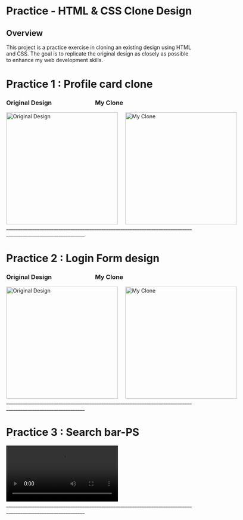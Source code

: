# Practice - HTML & CSS Clone Design
## Overview
This project is a practice exercise in cloning an existing design using HTML and CSS. The goal is to replicate the original design as closely as possible to enhance my web development skills.


# Practice 1 : Profile card clone
### Original Design &nbsp;&nbsp;&nbsp;&nbsp;&nbsp;&nbsp;&nbsp;&nbsp;&nbsp;&nbsp;&nbsp;&nbsp;&nbsp;&nbsp;&nbsp;&nbsp;&nbsp;&nbsp;&nbsp;&nbsp;&nbsp;&nbsp;&nbsp;&nbsp;&nbsp;&nbsp;&nbsp;&nbsp;&nbsp;My Clone
<div style="display: flex; flex-direction: row; gap: 20px;">
  <img src="https://github.com/Elaraby218/HTML-CSS-Practices/assets/152742814/b62d7559-2d38-4458-b742-6d6107217e1e" alt="Original Design" width="300" height="300">
  <img src="https://github.com/Elaraby218/HTML-CSS-Practices/assets/152742814/c75650ad-c49b-499e-ba85-e92605c2c102" alt="My Clone" width="300" height="300">
</div>
_______________________________________________________________________________________________________________

# Practice 2 : Login Form design
### Original Design &nbsp;&nbsp;&nbsp;&nbsp;&nbsp;&nbsp;&nbsp;&nbsp;&nbsp;&nbsp;&nbsp;&nbsp;&nbsp;&nbsp;&nbsp;&nbsp;&nbsp;&nbsp;&nbsp;&nbsp;&nbsp;&nbsp;&nbsp;&nbsp;&nbsp;&nbsp;&nbsp;&nbsp;&nbsp;My Clone
<div style="display: flex; flex-direction: row; gap: 20px;">
  <img src="https://github.com/Elaraby218/HTML-CSS-Practices/assets/152742814/616558ff-5fcc-4020-b55f-0ebde29b3ad3" alt="Original Design" width="300" height="300">
  <img src="https://github.com/Elaraby218/HTML-CSS-Practices/assets/152742814/e4de08f5-21de-4b21-a017-c6fc6f719eeb" alt="My Clone" width="300" height="300">
</div>
_______________________________________________________________________________________________________________

# Practice 3 : Search bar-PS

<div style="display: flex; flex-direction: row; gap: 20 px;">
 <video src="https://github.com/Elaraby218/HTML-CSS-Practices/assets/152742814/b96ec54c-96ee-43ed-bd08-1b3ff20a7a5d" autoplay> 
</div>
_______________________________________________________________________________________________________________

